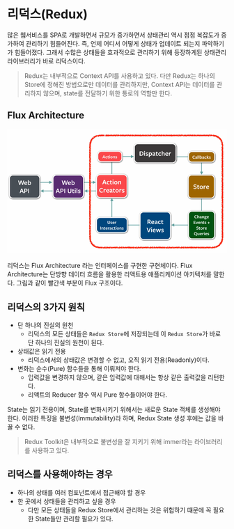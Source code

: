 # 리덕스(Redux)

많은 웹서비스를 SPA로 개발하면서 규모가 증가하면서 상태관리 역시 점점 복잡도가 증가하여 관리하기 힘들어진다. 즉, 언제 어디서 어떻게 상태가 업데이트 되는지 파악하기가 힘들어졌다. 그래서 수많은 상태들을 효과적으로 관리하기 위해 등장하게된 상태관리 라이브러리가 바로 리덕스이다.

> Redux는 내부적으로 Context API를 사용하고 있다. 다만 Redux는 하나의 Store에 정해진 방법으로만 데이터를 관리하지만, Context API는 데이터를 관리하지 않으며, state를 전달하기 위한 통로의 역할만 한다.

## Flux Architecture

![redux1](./images/redux1.png)

리덕스는 Flux Architecture 라는 인터페이스를 구현한 구현체이다. Flux Architecture는 단방향 데이터 흐름을 활용한 리액트용 애플리케이션 아키텍처를 말한다. 그림과 같이 빨간색 부분이 Flux 구조이다.

## 리덕스의 3가지 원칙

- 단 하나의 진실의 원천
  - 리덕스의 모든 상태들은 `Redux Store`에 저장되는데 이 `Redux Store`가 바로 단 하나의 진실의 원천이 된다.
- 상태값은 읽기 전용
  - 리덕스에서의 상태값은 변경할 수 없고, 오직 읽기 전용(Readonly)이다.
- 변화는 순수(Pure) 함수들을 통해 이뤄져야 한다.
  - 입력값을 변경하지 않으며, 같은 입력값에 대해서는 항상 같은 출력값을 리턴한다.
  - 리액트의 Reducer 함수 역시 Pure 함수들이어야 한다.

State는 읽기 전용이며, State를 변화시키기 위해서는 새로운 State 객체를 생성해야 한다. 이러한 특징을 불변성(Immutability)라 하며, Redux State 생성 후에는 값을 바꿀 수 없다.

> Redux Toolkit은 내부적으로 불변성을 잘 지키기 위해 immer라는 라이브러리를 사용하고 있다.

## 리덕스를 사용해야하는 경우

- 하나의 상태를 여러 컴포넌트에서 접근해야 할 경우
- 한 곳에서 상태들을 관리하고 싶을 경우
  - 다만 모든 상태들을 Redux Store에서 관리하는 것은 위험하기 떄문에 꼭 필요한 State들만 관리할 필요가 있다.

